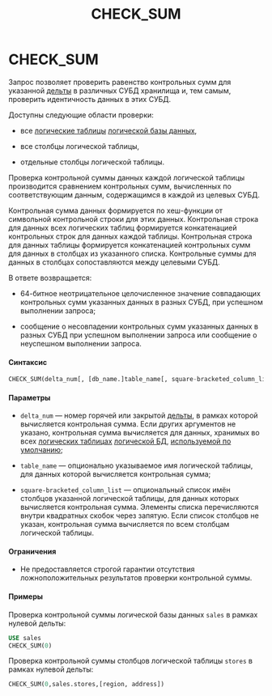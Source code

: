﻿---
layout: default
title: CHECK_SUM
nav_order: 5
parent: Запросы SQL+
grand_parent: Справочная информация
has_children: false
has_toc: false
---

CHECK_SUM
=========

Запрос позволяет проверить равенство контрольных сумм для указанной [дельты](../../../Обзор_понятий_компонентов_и_связей/Основные_понятия/Дельта/Дельта.md) 
в различных СУБД хранилища и, тем самым, проверить идентичность данных в этих СУБД.

Доступны следующие области проверки:

*   все [логические таблицы](../../../Обзор_понятий_компонентов_и_связей/Основные_понятия/Логическая_таблица/Логическая_таблица.md) 
    [логической базы данных](../../../Обзор_понятий_компонентов_и_связей/Основные_понятия/Логическая_база_данных/Логическая_база_данных.md),

*   все столбцы логической таблицы,

*   отдельные столбцы логической таблицы.

Проверка контрольной суммы данных каждой логической таблицы производится сравнением контрольных сумм, 
вычисленных по соответствующим данным, содержащимся в каждой из целевых СУБД.

Контрольная сумма данных формируется по хеш-функции от символьной контрольной строки для этих данных. 
Контрольная строка для данных всех логических таблиц формируется конкатенацией контрольных строк для 
данных каждой таблицы. Контрольная строка для данных таблицы формируется конкатенацией контрольных сумм
для данных в столбцах из указанного списка. Контрольные суммы для данных в столбцах сопоставляются между 
целевыми СУБД.

В ответе возвращается:

*   64-битное неотрицательное целочисленное значение совпадающих контрольных сумм указанных данных 
    в разных СУБД, при успешном выполнении запроса;

*   сообщение о несовпадении контрольных сумм указанных данных в разных СУБД при успешном выполнении 
    запроса или сообщение о неуспешном выполнении запроса.
    
#### Синтаксис
```sql
CHECK_SUM(delta_num[, [db_name.]table_name[, square-bracketed_column_list]])
```
#### Параметры

*   `delta_num` — номер горячей или закрытой [дельты](../../../Обзор_понятий_компонентов_и_связей/Основные_понятия/Дельта/Дельта.md), 
    в рамках которой вычисляется контрольная сумма. Если других аргументов не указано, контрольная сумма 
    вычисляется для данных, хранимых во всех [логических таблицах](../../../Обзор_понятий_компонентов_и_связей/Основные_понятия/Логическая_таблица/Логическая_таблица.md) 
    [логической БД](../../../Обзор_понятий_компонентов_и_связей/Основные_понятия/Логическая_база_данных/Логическая_база_данных.md), 
    [используемой по умолчанию](../../../Работа_с_системой/Другие_функции/Определение_логической_БД_по_умолчанию/Определение_логической_БД_по_умолчанию.md);

*   `table_name` — опционально указываемое имя логической таблицы, для данных которой вычисляется 
    контрольная сумма;

*   `square-bracketed_column_list` — опциональный список имён столбцов указанной логической таблицы, 
    для данных которых вычисляется контрольная сумма. Элементы списка перечисляются внутри квадратных 
    скобок через запятую. Если список столбцов не указан, контрольная сумма вычисляется по всем столбцам 
    логической таблицы.


#### Ограничения

*   Не предоставляется строгой гарантии отсутствия ложноположительных результатов проверки контрольной 
    суммы.


#### Примеры

Проверка контрольной суммы логической базы данных `sales` в рамках нулевой дельты:
```sql
USE sales
CHECK_SUM(0)
```
Проверка контрольной суммы столбцов логической таблицы `stores` в рамках нулевой дельты:
```sql
CHECK_SUM(0,sales.stores,[region, address])
```